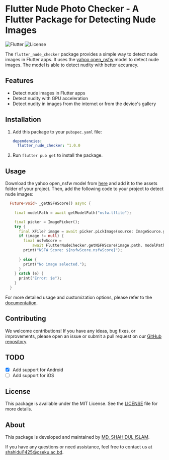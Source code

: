# Flutter Nude Photo Checker - A Flutter Package for Detecting Nude Images

![Flutter](https://img.shields.io/badge/Flutter-%5E3.13.3-blue.svg)
![License](https://img.shields.io/badge/License-MIT-green.svg)

The `flutter_nude_checker` package provides a simple way to detect nude images in Flutter apps. It uses the [yahoo open_nsfw](https://github.com/yahoo/open_nsfw) model to detect nude images. The model is able to detect nudity with better accuracy.


## Features

- Detect nude images in Flutter apps
- Detect nudity with GPU acceleration
- Detect nudity in images from the internet or from the device's gallery



## Installation

1. Add this package to your `pubspec.yaml` file:

   ```yaml
   dependencies:
     flutter_nude_checker: ^1.0.0
   ```

2. Run `flutter pub get` to install the package.

## Usage
Download the yahoo open_nsfw model from [here](http://bit.ly/3r0Z3QH) and add it to the assets folder of your project. Then, add the following code to your project to detect nude images:

```dart
  Future<void> _getNSFWScore() async {
    
    final modelPath = await getModelPath("nsfw.tflite");

    final picker = ImagePicker();
    try {
      final XFile? image = await picker.pickImage(source: ImageSource.gallery); // You can also use ImageSource.camera for the camera
      if (image != null) {
        final nsfwScore =
            await FlutterNudeChecker.getNSFWScore(image.path, modelPath);
        print("NSFW Score: ${nsfwScore.nsfwScore}");
       
      } else {
        print("No image selected.");
      }
    } catch (e) {
      print("Error: $e");
    }
  }
```

For more detailed usage and customization options, please refer to the [documentation](https://pub.dev/packages/flutter_nude_checker).

## Contributing

We welcome contributions! If you have any ideas, bug fixes, or improvements, please open an issue or submit a pull request on our [GitHub repository](https://github.com/xeron56/flutter_nude_checker).

## TODO

- [x] Add support for Android
- [ ] Add support for iOS

## License

This package is available under the MIT License. See the [LICENSE](LICENSE) file for more details.

## About

This package is developed and maintained by [MD. SHAHIDUL ISLAM](https://github.com/xeron56).

If you have any questions or need assistance, feel free to contact us at [shahidul1425@cseku.ac.bd](mailto:shahidul1425@cseku.ac.bd).
